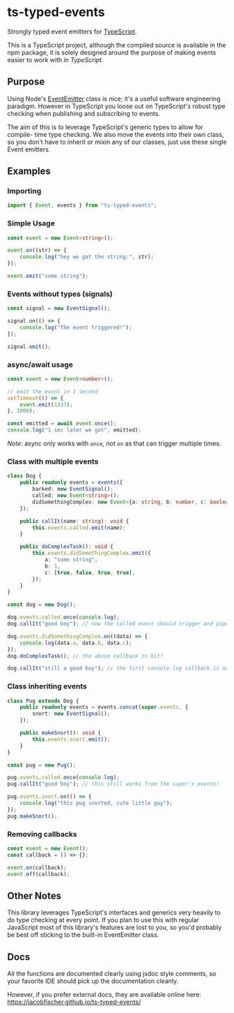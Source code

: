 # ts-typed-events

Strongly typed event emitters for [TypeScript](https://www.typescriptlang.org/).

This is a TypeScript project, although the compiled source is available in the
npm package, it is solely designed around the purpose of making events easier to
work with _in TypeScript_.

## Purpose

Using Node's [EventEmitter](https://nodejs.org/api/events.html) class is nice;
it's a useful software engineering paradigm. However in TypeScript you loose out
on TypeScript's robust type checking when publishing and subscribing to events.

The aim of this is to leverage TypeScript's generic types to allow for compile-
time type checking. We also move the events into their own class, so you don't
have to inherit or mixin any of our classes, just use these single Event
emitters.

## Examples

### Importing

```ts
import { Event, events } from "ts-typed-events";
```

### Simple Usage

```ts
const event = new Event<string>();

event.on((str) => {
    console.log("hey we got the string:", str);
});

event.emit("some string");
```

### Events without types (signals)

```ts
const signal = new EventSignal();

signal.on(() => {
    console.log("The event triggered!");
});

signal.emit();
```

### async/await usage

```ts
const event = new Event<number>();

// emit the event in 1 second
setTimeout(() => {
    event.emit(1337);
}, 1000);

const emitted = await event.once();
console.log("1 sec later we got", emitted);
```

_Note_: async only works with `once`, not `on` as that can trigger multiple
times.

### Class with multiple events

```ts
class Dog {
    public readonly events = events({
        barked: new EventSignal();
        called: new Event<string>();
        didSomethingComplex: new Event<{a: string, b: number, c: boolean[]}>();
    });

    public callIt(name: string): void {
        this.events.called.emit(name);
    }

    public doComplexTask(): void {
        this.events.didSomethingComplex.emit({
            a: "some string",
            b: 1,
            c: [true, false, true, true],
        });
    }
}

const dog = new Dog();

dog.events.called.once(console.log);
dog.callIt("good boy"); // now the called event should trigger and pipe the string to console.log

dog.events.didSomethingComplex.on((data) => {
    console.log(data.a, data.b, data.c);
});
dog.doComplexTask(); // the above callback is hit!

dog.callIt("still a good boy"); // the first console.log callback is not fired, because it was only fired `once`
```

### Class inheriting events

```ts
class Pug extends Dog {
    public readonly events = events.concat(super.events, {
        snort: new EventSignal();
    });

    public makeSnort(): void {
        this.events.snort.emit();
    }
}

const pug = new Pug();

pug.events.called.once(console.log);
pug.callIt("good boy"); // this still works from the super's events!

pug.events.snort.on(() => {
    console.log("this pug snorted, cute little guy");
});
pug.makeSnort();
```



### Removing callbacks

```ts
const event = new Event();
const callback = () => {};

event.on(callback);
event.off(callback);
```

## Other Notes

This library leverages TypeScript's interfaces and generics very heavily to do
type checking at every point. If you plan to use this with regular JavaScript
most of this library's features are lost to you, so you'd probably be best off
sticking to the built-in EventEmitter class.

## Docs

All the functions are documented clearly using jsdoc style comments, so your
favorite IDE should pick up the documentation cleanly.

However, if you prefer external docs, they are available online here:
https://jacobfischer.github.io/ts-typed-events/

